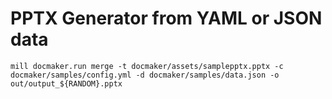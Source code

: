 # PPTX Generator from YAML or JSON data

`mill docmaker.run merge -t docmaker/assets/samplepptx.pptx -c docmaker/samples/config.yml -d docmaker/samples/data.json -o out/output_${RANDOM}.pptx`
